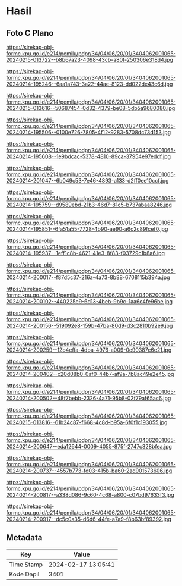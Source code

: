 # Hasil

## Foto C Plano

https://sirekap-obj-formc.kpu.go.id/e214/pemilu/pdpr/34/04/06/20/01/3404062001065-20240215-013722--b8b67a23-4098-43cb-a80f-250306e318d4.jpg

https://sirekap-obj-formc.kpu.go.id/e214/pemilu/pdpr/34/04/06/20/01/3404062001065-20240214-195246--6aa1a743-3a22-44ae-8123-dd022de43c6d.jpg

https://sirekap-obj-formc.kpu.go.id/e214/pemilu/pdpr/34/04/06/20/01/3404062001065-20240215-013616--50687454-0d32-4379-be08-5db5a9680080.jpg

https://sirekap-obj-formc.kpu.go.id/e214/pemilu/pdpr/34/04/06/20/01/3404062001065-20240214-195506--0100e726-7805-4f12-9283-5708dc73d153.jpg

https://sirekap-obj-formc.kpu.go.id/e214/pemilu/pdpr/34/04/06/20/01/3404062001065-20240214-195608--1e9bdcac-5378-4810-89ca-37954e97eddf.jpg

https://sirekap-obj-formc.kpu.go.id/e214/pemilu/pdpr/34/04/06/20/01/3404062001065-20240214-201047--6b049c53-7e46-4893-a133-d2ff0ee10ccf.jpg

https://sirekap-obj-formc.kpu.go.id/e214/pemilu/pdpr/34/04/06/20/01/3404062001065-20240214-195759--d9589ebd-21b3-46d7-81c5-b737abaa8246.jpg

https://sirekap-obj-formc.kpu.go.id/e214/pemilu/pdpr/34/04/06/20/01/3404062001065-20240214-195851--6fa51a55-7728-4b90-ae90-a6c2c89fcef0.jpg

https://sirekap-obj-formc.kpu.go.id/e214/pemilu/pdpr/34/04/06/20/01/3404062001065-20240214-195937--1eff1c8b-4621-41e3-8f83-f03729c1b8a6.jpg

https://sirekap-obj-formc.kpu.go.id/e214/pemilu/pdpr/34/04/06/20/01/3404062001065-20240214-200017--f87d5c37-216a-4a73-8b88-6708115b394a.jpg

https://sirekap-obj-formc.kpu.go.id/e214/pemilu/pdpr/34/04/06/20/01/3404062001065-20240214-200102--440225e9-6d13-4beb-9b9c-1aa6c4fe96be.jpg

https://sirekap-obj-formc.kpu.go.id/e214/pemilu/pdpr/34/04/06/20/01/3404062001065-20240214-200156--519092e8-159b-47ba-80d9-d3c2810b92e9.jpg

https://sirekap-obj-formc.kpu.go.id/e214/pemilu/pdpr/34/04/06/20/01/3404062001065-20240214-200259--12b4effa-4dba-4976-a009-0e90387e6e21.jpg

https://sirekap-obj-formc.kpu.go.id/e214/pemilu/pdpr/34/04/06/20/01/3404062001065-20240214-200402--c20d08b0-0af0-44b7-af9a-7b8ac49e2e45.jpg

https://sirekap-obj-formc.kpu.go.id/e214/pemilu/pdpr/34/04/06/20/01/3404062001065-20240214-200502--48f7bebb-2326-4a71-95b8-02f79af65ac6.jpg

https://sirekap-obj-formc.kpu.go.id/e214/pemilu/pdpr/34/04/06/20/01/3404062001065-20240215-013816--61b24c87-f668-4c8d-b95a-6f0f1c193055.jpg

https://sirekap-obj-formc.kpu.go.id/e214/pemilu/pdpr/34/04/06/20/01/3404062001065-20240214-200647--eda12644-0009-4055-875f-2747c328bfea.jpg

https://sirekap-obj-formc.kpu.go.id/e214/pemilu/pdpr/34/04/06/20/01/3404062001065-20240214-200737--4557b773-fd03-415b-ba60-2ad901573606.jpg

https://sirekap-obj-formc.kpu.go.id/e214/pemilu/pdpr/34/04/06/20/01/3404062001065-20240214-200817--a338d086-9c60-4c68-a800-c07bd97633f3.jpg

https://sirekap-obj-formc.kpu.go.id/e214/pemilu/pdpr/34/04/06/20/01/3404062001065-20240214-200917--dc5c0a35-d6d6-44fe-a7a9-f8b63bf89392.jpg


## Metadata

| Key        | Value               |
| ---------- | ------------------- |
| Time Stamp | 2024-02-17 13:05:41 |
| Kode Dapil | 3401                |



